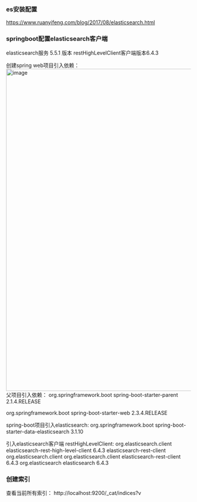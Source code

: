 ### es安装配置
https://www.ruanyifeng.com/blog/2017/08/elasticsearch.html


### springboot配置elasticsearch客户端
elasticsearch服务 5.5.1 版本 restHighLevelClient客户端版本6.4.3 

创建spring web项目引入依赖：
<img width="877" alt="image" src="https://github.com/user-attachments/assets/01b1249d-2eef-46a4-a31d-2d6babe03341" />
父项目引入依赖：
<parent>
        <groupId>org.springframework.boot</groupId>
        <artifactId>spring-boot-starter-parent</artifactId>
        <version>2.1.4.RELEASE</version>
    </parent>

<dependency>
            <groupId>org.springframework.boot</groupId>
            <artifactId>spring-boot-starter-web</artifactId>
            <version>2.3.4.RELEASE</version>
        </dependency>

spring-boot项目引入elasticsearch:
<dependency>
            <groupId>org.springframework.boot</groupId>
            <artifactId>spring-boot-starter-data-elasticsearch</artifactId>
            <version>3.1.10</version>
        </dependency>

引入elasticsearch客户端 restHighLevelClient:
<dependency>
            <groupId>org.elasticsearch.client</groupId>
            <artifactId>elasticsearch-rest-high-level-client</artifactId>
            <version>6.4.3</version>
            <exclusions>
                <exclusion>
                    <artifactId>elasticsearch-rest-client</artifactId>
                    <groupId>org.elasticsearch.client</groupId>
                </exclusion>
            </exclusions>
        </dependency>
        <dependency>
            <groupId>org.elasticsearch.client</groupId>
            <artifactId>elasticsearch-rest-client</artifactId>
            <version>6.4.3</version>
        </dependency>
        <!--ES依赖-->
        <dependency>
            <groupId>org.elasticsearch</groupId>
            <artifactId>elasticsearch</artifactId>
            <version>6.4.3</version>
        </dependency>



### 创建索引
查看当前所有索引：
http://localhost:9200/_cat/indices?v















